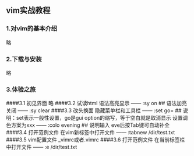 ## vim实战教程

### 1.对vim的基本介绍
略
### 2.下载与安装
略
### 3.体验之旅
####3.1 初见界面
略
####3.2 试读html
语法高亮显示 —— :sy on      ## 语法加亮关闭 —— :sy clear
####3.3 改头换面
隐藏菜单栏和工具栏 —— :set go=   ## 说明：set表示一般性设置，go是gui option的缩写，等于空白就是取消显示
设置调色方案为xxx  —— :colo evening  ## 说明输入 eve后按Tab键可自动补全
####3.4 打开范例文件
在vim新标签中打开文件 —— :tabnew /dir/test.txt
####3.5 vim配置文件
_vimrc或者.vimrc
####3.6 打开范例文件
在当前标签栏中打开文件 —— :e /dir/test.txt

